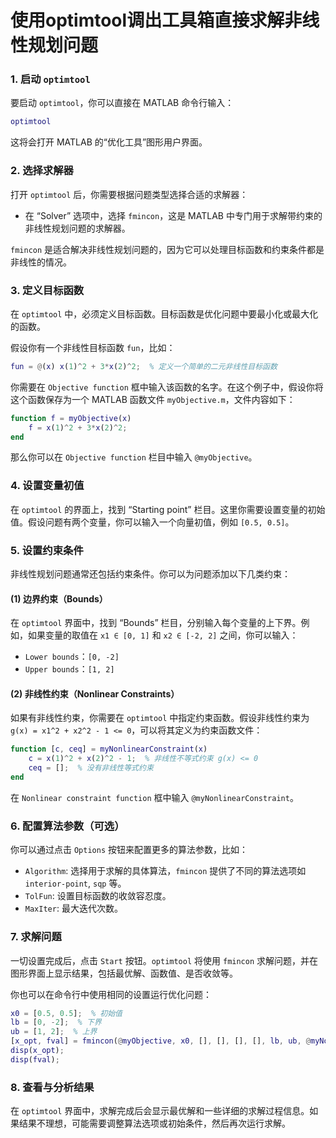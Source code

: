 # 使用optimtool调出工具箱直接求解非线性规划问题

### 1. 启动 `optimtool`

要启动 `optimtool`，你可以直接在 MATLAB 命令行输入：

```matlab
optimtool
```

这将会打开 MATLAB 的“优化工具”图形用户界面。

### 2. 选择求解器

打开 `optimtool` 后，你需要根据问题类型选择合适的求解器：

- 在 “Solver” 选项中，选择 `fmincon`，这是 MATLAB 中专门用于求解带约束的非线性规划问题的求解器。

`fmincon` 是适合解决非线性规划问题的，因为它可以处理目标函数和约束条件都是非线性的情况。

### 3. 定义目标函数

在 `optimtool` 中，必须定义目标函数。目标函数是优化问题中要最小化或最大化的函数。

假设你有一个非线性目标函数 `fun`，比如：

```matlab
fun = @(x) x(1)^2 + 3*x(2)^2;  % 定义一个简单的二元非线性目标函数
```

你需要在 `Objective function` 框中输入该函数的名字。在这个例子中，假设你将这个函数保存为一个 MATLAB 函数文件 `myObjective.m`，文件内容如下：

```matlab
function f = myObjective(x)
    f = x(1)^2 + 3*x(2)^2;
end
```

那么你可以在 `Objective function` 栏目中输入 `@myObjective`。

### 4. 设置变量初值

在 `optimtool` 的界面上，找到 “Starting point” 栏目。这里你需要设置变量的初始值。假设问题有两个变量，你可以输入一个向量初值，例如 `[0.5, 0.5]`。

### 5. 设置约束条件

非线性规划问题通常还包括约束条件。你可以为问题添加以下几类约束：

#### (1) 边界约束（Bounds）

在 `optimtool` 界面中，找到 “Bounds” 栏目，分别输入每个变量的上下界。例如，如果变量的取值在 `x1 ∈ [0, 1]` 和 `x2 ∈ [-2, 2]` 之间，你可以输入：

- `Lower bounds`：`[0, -2]`
- `Upper bounds`：`[1, 2]`

#### (2) 非线性约束（Nonlinear Constraints）

如果有非线性约束，你需要在 `optimtool` 中指定约束函数。假设非线性约束为 `g(x) = x1^2 + x2^2 - 1 <= 0`，可以将其定义为约束函数文件：

```matlab
function [c, ceq] = myNonlinearConstraint(x)
    c = x(1)^2 + x(2)^2 - 1;  % 非线性不等式约束 g(x) <= 0
    ceq = [];  % 没有非线性等式约束
end
```

在 `Nonlinear constraint function` 框中输入 `@myNonlinearConstraint`。

### 6. 配置算法参数（可选）

你可以通过点击 `Options` 按钮来配置更多的算法参数，比如：

- `Algorithm`: 选择用于求解的具体算法，`fmincon` 提供了不同的算法选项如 `interior-point`, `sqp` 等。
- `TolFun`: 设置目标函数的收敛容忍度。
- `MaxIter`: 最大迭代次数。

### 7. 求解问题

一切设置完成后，点击 `Start` 按钮。`optimtool` 将使用 `fmincon` 求解问题，并在图形界面上显示结果，包括最优解、函数值、是否收敛等。

你也可以在命令行中使用相同的设置运行优化问题：

```matlab
x0 = [0.5, 0.5];  % 初始值
lb = [0, -2];  % 下界
ub = [1, 2];  % 上界
[x_opt, fval] = fmincon(@myObjective, x0, [], [], [], [], lb, ub, @myNonlinearConstraint);
disp(x_opt);
disp(fval);
```

### 8. 查看与分析结果

在 `optimtool` 界面中，求解完成后会显示最优解和一些详细的求解过程信息。如果结果不理想，可能需要调整算法选项或初始条件，然后再次运行求解。